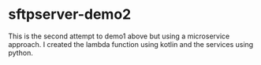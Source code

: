 # sftpserver-demo2
This is the second attempt to demo1 above but using a microservice approach. I created the lambda function using kotlin and the services using python.
